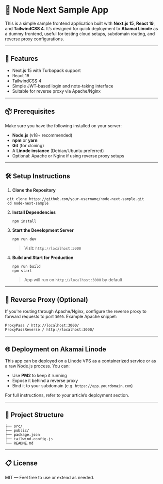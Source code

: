 # 📝 Node Next Sample App

This is a simple sample frontend application built with **Next.js 15**, **React 19**, and **TailwindCSS 4**.
It’s designed for quick deployment to **Akamai Linode** as a dummy frontend, useful for testing cloud setups, subdomain routing, and reverse proxy configurations.

---

## 🚀 Features

- Next.js 15 with Turbopack support
- React 19
- TailwindCSS 4
- Simple JWT-based login and note-taking interface
- Suitable for reverse proxy via Apache/Nginx

---

## 📦 Prerequisites

Make sure you have the following installed on your server:

- **Node.js** (v18+ recommended)
- **npm** or **yarn**
- **Git** (for cloning)
- A **Linode instance** (Debian/Ubuntu preferred)
- Optional: Apache or Nginx if using reverse proxy setups

---

## 🛠️ Setup Instructions

1. **Clone the Repository**
  ```
   git clone https://github.com/your-username/node-next-sample.git
   cd node-next-sample
  ```

2. **Install Dependencies**

   ```
   npm install
   ```

3. **Start the Development Server**

   ```
   npm run dev
   ```

   > Visit: `http://localhost:3000`

4. **Build and Start for Production**

   ```
   npm run build
   npm start
   ```

   > App will run on `http://localhost:3000` by default.

---

## 🧱 Reverse Proxy (Optional)

If you're routing through Apache/Nginx, configure the reverse proxy to forward requests to port `3000`.
Example Apache snippet:

```
ProxyPass / http://localhost:3000/
ProxyPassReverse / http://localhost:3000/
```

---

## 🌐 Deployment on Akamai Linode

This app can be deployed on a Linode VPS as a containerized service or as a raw Node.js process. You can:

* Use **PM2** to keep it running
* Expose it behind a reverse proxy
* Bind it to your subdomain (e.g. `https://app.yourdomain.com`)

For full instructions, refer to your article’s deployment section.

---

## 📁 Project Structure

```
├── src/
├── public/
├── package.json
├── tailwind.config.js
└── README.md
```

---

## 📋 License

MIT — Feel free to use or extend as needed.
